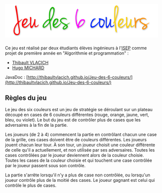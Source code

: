 # ![Logo](src/view/images/logo.png "Jeu des 6 couleurs")

Ce jeu est réalisé par deux étudiants élèves ingénieurs à l'[ISEP](http://www.isep.fr/) comme projet de première année en "Algorithmie et programmation" :
- [Thibault VLACICH](https://github.com/ThibaultVlacich)
- [Hugo MICHARD](https://github.com/HugoMichard)

JavaDoc : [http://thibaultvlacich.github.io/Jeu-des-6-couleurs/](http://thibaultvlacich.github.io/Jeu-des-6-couleurs/)

## Règles du jeu

Le jeu des six couleurs est un jeu de stratégie se déroulant sur un plateau découpé en cases de 6 couleurs différentes (rouge, orange, jaune, vert, bleu, ou violet). Le but du jeu est de contrôler plus de cases que les adversaires à la fin de la partie.

Les joueurs (de 2 à 4) commencent la partie en contrôlant chacun une case de la grille, ces cases doivent être de couleurs différentes. Les joueurs jouent chacun leur tour. À son tour, un joueur choisit une couleur différente de celle qu'il a actuellement, et non utilisée par ses adversaires. Toutes les cases contrôlées par le joueur deviennent alors de la couleur choisie. Toutes les cases de la couleur choisie et qui touchent une case contrôlée par le joueur passent sous son contrôle.

La partie s'arrête lorsqu'il n'y a plus de case non contrôlée, ou lorsqu'un joueur contrôle plus de la moitié des cases. Le joueur gagnant est celui qui contrôle le plus de cases.

